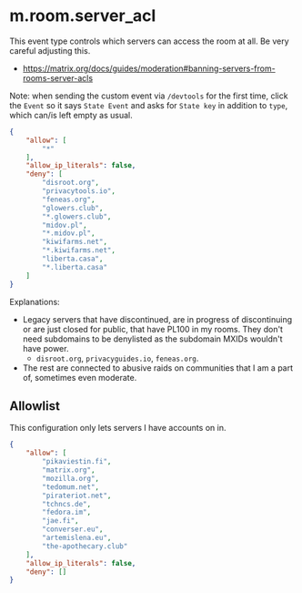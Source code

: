 # m.room.server_acl

This event type controls which servers can access the room at all. Be very careful
adjusting this.

* https://matrix.org/docs/guides/moderation#banning-servers-from-rooms-server-acls

Note: when sending the custom event via `/devtools` for the first time, click
the `Event` so it says `State Event` and asks for `State key` in addition to `type`,
which can/is left empty as usual.

```json
{
	"allow": [
		"*"
	],
	"allow_ip_literals": false,
	"deny": [
		"disroot.org",
		"privacytools.io",
		"feneas.org",
		"glowers.club",
		"*.glowers.club",
		"midov.pl",
		"*.midov.pl",
		"kiwifarms.net",
		"*.kiwifarms.net",
		"liberta.casa",
		"*.liberta.casa"
	]
}
```

Explanations:

* Legacy servers that have discontinued, are in progress of discontinuing or
  are just closed for public, that have PL100 in my rooms. They don't need subdomains
  to be denylisted as the subdomain MXIDs wouldn't have power.
  * `disroot.org`, `privacyguides.io`, `feneas.org`.
* The rest are connected to abusive raids on communities that I am a part of,
  sometimes even moderate.

## Allowlist

This configuration only lets servers I have accounts on in.

```json
{
	"allow": [
		"pikaviestin.fi",
		"matrix.org",
		"mozilla.org",
		"tedomum.net",
		"pirateriot.net",
		"tchncs.de",
		"fedora.im",
		"jae.fi",
		"converser.eu",
		"artemislena.eu",
		"the-apothecary.club"
	],
	"allow_ip_literals": false,
	"deny": []
}
```

